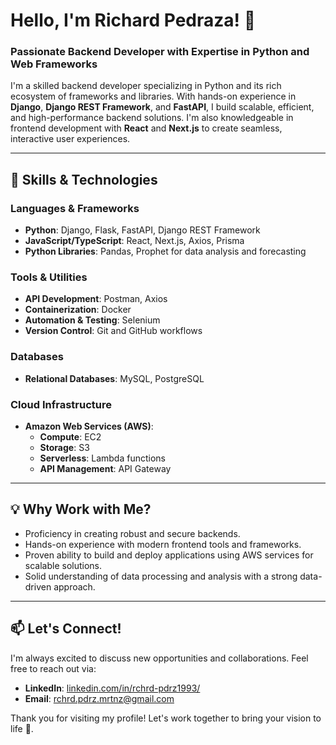# Hello, I'm Richard Pedraza! 👋

### Passionate Backend Developer with Expertise in Python and Web Frameworks

I'm a skilled backend developer specializing in Python and its rich ecosystem of frameworks and libraries. With hands-on experience in **Django**, **Django REST Framework**, and **FastAPI**, I build scalable, efficient, and high-performance backend solutions. I'm also knowledgeable in frontend development with **React** and **Next.js** to create seamless, interactive user experiences.

---

## 🔧 Skills & Technologies

### Languages & Frameworks
- **Python**: Django, Flask, FastAPI, Django REST Framework
- **JavaScript/TypeScript**: React, Next.js, Axios, Prisma
- **Python Libraries**: Pandas, Prophet for data analysis and forecasting

### Tools & Utilities
- **API Development**: Postman, Axios
- **Containerization**: Docker
- **Automation & Testing**: Selenium
- **Version Control**: Git and GitHub workflows

### Databases
- **Relational Databases**: MySQL, PostgreSQL

### Cloud Infrastructure
- **Amazon Web Services (AWS)**:
  - **Compute**: EC2
  - **Storage**: S3
  - **Serverless**: Lambda functions
  - **API Management**: API Gateway

---

## 💡 Why Work with Me?

- Proficiency in creating robust and secure backends.
- Hands-on experience with modern frontend tools and frameworks.
- Proven ability to build and deploy applications using AWS services for scalable solutions.
- Solid understanding of data processing and analysis with a strong data-driven approach.

---

## 📫 Let's Connect!

I'm always excited to discuss new opportunities and collaborations. Feel free to reach out via:
- **LinkedIn**: [linkedin.com/in/rchrd-pdrz1993/](https://www.linkedin.com/in/rchrd-pdrz1993/)
- **Email**: [rchrd.pdrz.mrtnz@gmail.com](mailto:rchrd.pdrz.mrtnz@gmail.com)

Thank you for visiting my profile! Let's work together to bring your vision to life 🚀.
